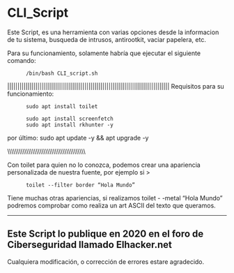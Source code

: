 # CLI_Script

Este Script, es una herramienta con varias opciones desde la informacion de tu sistema, busqueda de intrusos, antirootkit, vaciar papelera, etc.

Para su funcionamiento, solamente habría que ejecutar el siguiente comando:
          
          /bin/bash CLI_script.sh

||||||||||||||||||||||||||||||||||||||||||||||||||||||||||||||||||||||||||||||||
Requisitos para su funcionamiento:

          sudo apt install toilet

          sudo apt install screenfetch
          sudo apt install rkhunter -y
por último:
          sudo apt update -y && apt upgrade -y
                    
\\\\\\\\\\\\\\\\\\\\\\\\\\\\\\\\\\\\\\\\\\\\\\\\\\\\\\\\\\\\\\\\\\\\\\\\\\\\\\\\\

Con toilet para quien no lo conozca, podemos crear una apariencia personalizada de nuestra fuente, por ejemplo si >

          toilet --filter border “Hola Mundo”

Tiene muchas otras apariencias, si realizamos toilet - -metal “Hola Mundo” podremos comprobar como realiza un art ASCII del texto que queramos.

-------------------------------------------------------------------------------
Este Script lo publique en 2020 en el foro de Ciberseguridad llamado Elhacker.net
-------------------------------------------------------------------------------
Cualquiera modificación, o corrección de errores estare agradecido.
